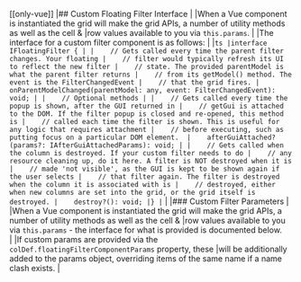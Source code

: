 [[only-vue]]
|## Custom Floating Filter Interface
|
|When a Vue component is instantiated the grid will make the grid APIs, a number of utility methods as well as the cell &
|row values available to you via `this.params`.
|
|The interface for a custom filter component is as follows:
|
|```ts
|interface IFloatingFilter {
|
|    // Gets called every time the parent filter changes. Your floating
|    // filter would typically refresh its UI to reflect the new filter
|    // state. The provided parentModel is what the parent filter returns
|    // from its getModel() method. The event is the FilterChangedEvent
|    // that the grid fires.
|    onParentModelChanged(parentModel: any, event: FilterChangedEvent): void;
|
|    // Optional methods
|
|    // Gets called every time the popup is shown, after the GUI returned in
|    // getGui is attached to the DOM. If the filter popup is closed and re-opened, this method is
|    // called each time the filter is shown. This is useful for any logic that requires attachment
|    // before executing, such as putting focus on a particular DOM element. 
|    afterGuiAttached?(params?: IAfterGuiAttachedParams): void;
|
|    // Gets called when the column is destroyed. If your custom filter needs to do
|    // any resource cleaning up, do it here. A filter is NOT destroyed when it is
|    // made 'not visible', as the GUI is kept to be shown again if the user selects
|    // that filter again. The filter is destroyed when the column it is associated with is
|    // destroyed, either when new columns are set into the grid, or the grid itself is destroyed.
|    destroy?(): void;
|}
|```
|
|### Custom Filter Parameters
|
|When a Vue component is instantiated the grid will make the grid APIs, a number of utility methods as well as the cell & 
|row values available to you via `this.params` - the interface for what is provided is documented below.  
|
|If custom params are provided via the `colDef.floatingFilterComponentParams` property, these
|will be additionally added to the params object, overriding items of the same name if a name clash exists.
|
